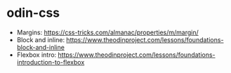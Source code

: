 # odin-css

+ Margins: https://css-tricks.com/almanac/properties/m/margin/
+ Block and inline: https://www.theodinproject.com/lessons/foundations-block-and-inline
+ Flexbox intro: https://www.theodinproject.com/lessons/foundations-introduction-to-flexbox